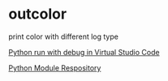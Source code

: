 # outcolor
print color with different log type

[Python run with debug in Virtual Studio Code](https://code.visualstudio.com/docs/python/debugging)

[Python Module Respository](https://pypi.org/project/PyQt5/)


